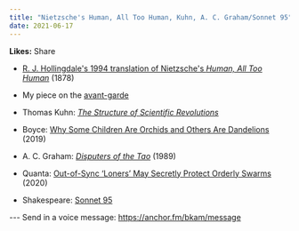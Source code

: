 ```yaml
---
title: "Nietzsche's Human, All Too Human, Kuhn, A. C. Graham/Sonnet 95"
date: 2021-06-17
---
```


**Likes:** Share

  * [R. J. Hollingdale's 1994 translation of Nietzsche's ](https://amzn.to/3zsvsge)_[Human, All Too Human](https://amzn.to/3zsvsge)_ (1878)

  * My piece on the [avant-garde](https://clerestory.netlify.app/avant/?utm_source=podcast&utm_medium=social&utm_campaign=20210617)

  * Thomas Kuhn: _[The Structure of Scientific Revolutions](https://amzn.to/3cPqu3q)_

  * Boyce: [Why Some Children Are Orchids and Others Are Dandelions](https://www.psychologytoday.com/gb/articles/201901/why-some-children-are-orchids-and-others-are-dandelions) (2019)

  * A. C. Graham: _[Disputers of the Tao](https://amzn.to/3iSwts6)_ (1989)

  * Quanta: [Out-of-Sync ‘Loners’ May Secretly Protect Orderly Swarms](https://www.quantamagazine.org/out-of-sync-loners-may-secretly-protect-orderly-swarms-20200521/) (2020)

  * Shakespeare: [Sonnet 95](https://en.wikipedia.org/wiki/Sonnet_95)




\--- Send in a voice message: https://anchor.fm/bkam/message
